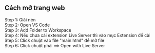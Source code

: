 ## Cách mở trang web
Step 1: Giải nén <br>
Step 2: Open VS Code <br>
Step 3: Add Folder to Workspace <br>
Step 4: Nếu chưa cài extension Live Server thì vào mục Extension để cài <br>
Step 5: Click chuột vào file "main.html" để mở file <br>
Step 6: Click chuột phải ==> Open with Live Server <br>